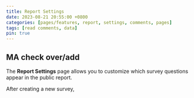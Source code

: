 ```yaml
---
title: Report Settings
date: 2023-08-21 20:55:00 +0800
categories: [pages/features, report, settings, comments, pages]
tags: [read comments, data]
pin: true
---
```


## MA check over/add

The **Report Settings** page allows you to customize which survey questions appear in the public report.  

After creating a new survey, 
